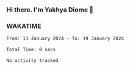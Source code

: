 ### Hi there. I'm Yakhya Diome 👋

### WAKATIME
<!--START_SECTION:waka-->

```txt
From: 13 January 2024 - To: 19 January 2024

Total Time: 0 secs

No activity tracked
```

<!--END_SECTION:waka-->
